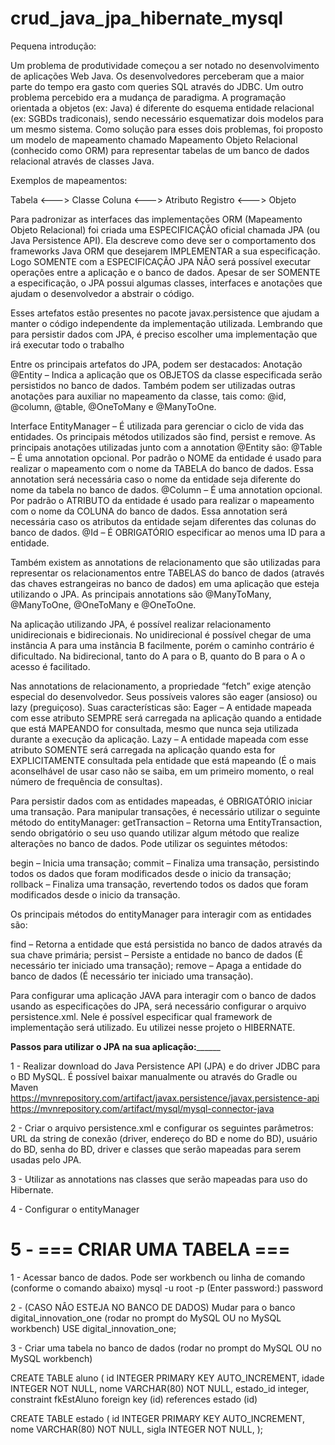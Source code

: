 # crud_java_jpa_hibernate_mysql

Pequena introdução: 

Um problema de produtividade começou a ser notado no desenvolvimento de aplicações Web Java. Os desenvolvedores perceberam que a maior parte do tempo era gasto com queries SQL através do JDBC. Um outro problema percebido era a mudança de paradigma. A programação orientada a objetos (ex: Java) é diferente do esquema entidade relacional (ex: SGBDs tradiconais), sendo necessário esquematizar dois modelos para um mesmo sistema. Como solução para esses dois problemas, foi proposto um modelo de mapeamento chamado Mapeamento Objeto Relacional (conhecido como ORM) para representar tabelas de um banco de dados relacional através de classes Java.

Exemplos de mapeamentos: 

Tabela <---> Classe
Coluna <---> Atributo
Registro <---> Objeto

Para padronizar as interfaces das implementações ORM (Mapeamento Objeto Relacional) foi criada uma ESPECIFICAÇÃO oficial chamada JPA (ou Java Persistence API). Ela descreve como deve ser o comportamento dos frameworks Java ORM que desejarem IMPLEMENTAR a sua especificação. Logo SOMENTE com a ESPECIFICAÇÃO JPA NÃO será possível executar operações entre a aplicação e o banco de dados. Apesar de ser SOMENTE a especificação, o JPA possui algumas classes, interfaces e anotações que ajudam o desenvolvedor a abstrair o código.

Esses artefatos estão presentes no pacote javax.persistence que ajudam a manter o código independente da implementação utilizada. Lembrando que para persistir dados com JPA, é preciso escolher uma implementação que irá executar todo o trabalho

Entre os principais artefatos do JPA, podem ser destacados: Anotação @Entity – Indica a aplicação que os OBJETOS da classe especificada serão persistidos no banco de dados. Também podem ser utilizadas outras anotações para auxiliar no mapeamento da classe, tais como: @id, @column, @table, @OneToMany e @ManyToOne.

Interface EntityManager – É utilizada para gerenciar o ciclo de vida das entidades. Os principais métodos utilizados são find, persist e remove. As principais anotações utilizadas junto com a annotation @Entity são: @Table – É uma annotation opcional. Por padrão o NOME da entidade é usado para realizar o mapeamento com o nome da TABELA do banco de dados. Essa annotation será necessária caso o nome da entidade seja diferente do nome da tabela no banco de dados. @Column – É uma annotation opcional. Por padrão o ATRIBUTO da entidade é usado para realizar o mapeamento com o nome da COLUNA do banco de dados. Essa annotation será necessária caso os atributos da entidade sejam diferentes das colunas do banco de dados. @Id – É OBRIGATÓRIO especificar ao menos uma ID para a entidade.

Também existem as annotations de relacionamento que são utilizadas para representar os relacionamentos entre TABELAS do banco de dados (através das chaves estrangeiras no banco de dados) em uma aplicação que esteja utilizando o JPA. As principais annotations são @ManyToMany, @ManyToOne, @OneToMany e @OneToOne.

Na aplicação utilizando JPA, é possível realizar relacionamento unidirecionais e bidirecionais. No unidirecional é possível chegar de uma instância A para uma instância B facilmente, porém o caminho contrário é dificultado. Na bidirecional, tanto do A para o B, quanto do B para o A o acesso é facilitado.

Nas annotations de relacionamento, a propriedade “fetch” exige atenção especial do desenvolvedor. Seus possíveis valores são eager (ansioso) ou lazy (preguiçoso). Suas características são: Eager – A entidade mapeada com esse atributo SEMPRE será carregada na aplicação quando a entidade que está MAPEANDO for consultada, mesmo que nunca seja utilizada durante a execução da aplicação. Lazy – A entidade mapeada com esse atributo SOMENTE será carregada na aplicação quando esta for EXPLICITAMENTE consultada pela entidade que está mapeando (É o mais aconselhável de usar caso não se saiba, em um primeiro momento, o real número de frequência de consultas).

Para persistir dados com as entidades mapeadas, é OBRIGATÓRIO iniciar uma transação. Para manipular transações, é necessário utilizar o seguinte método do entityManager: getTransaction – Retorna uma EntityTransaction, sendo obrigatório o seu uso quando utilizar algum método que realize alterações no banco de dados. Pode utilizar os seguintes métodos:

begin – Inicia uma transação;
commit – Finaliza uma transação, persistindo todos os dados que foram modificados desde o inicio da transação;
rollback – Finaliza uma transação, revertendo todos os dados que foram modificados desde o inicio da transação.

Os principais métodos do entityManager para interagir com as entidades são:

find – Retorna a entidade que está persistida no banco de dados através da sua chave primária;
persist – Persiste a entidade no banco de dados (É necessário ter iniciado uma transação);
remove – Apaga a entidade do banco de dados (É necessário ter iniciado uma transação).

Para configurar uma aplicação JAVA para interagir com o banco de dados usando as especificações do JPA, será necessário configurar o arquivo persistence.xml. Nele é possível especificar qual framework de implementação será utilizado. Eu utilizei nesse projeto o HIBERNATE.

______Passos para utilizar o JPA na sua aplicação:____________

1 - Realizar download do Java Persistence API (JPA) e do driver JDBC para o BD MySQL. É possível baixar manualmente ou através do Gradle ou Maven https://mvnrepository.com/artifact/javax.persistence/javax.persistence-api
https://mvnrepository.com/artifact/mysql/mysql-connector-java

2 - Criar o arquivo persistence.xml e configurar os seguintes parâmetros: URL da string de conexão (driver, endereço do BD e nome do BD), usuário do BD, senha do BD, driver e classes que serão mapeadas para serem usadas pelo JPA.

3 - Utilizar as annotations nas classes que serão mapeadas para uso do Hibernate.

4 - Configurar o entityManager

5 - === CRIAR UMA TABELA ===
============================

1 - Acessar banco de dados. Pode ser workbench ou linha de comando (conforme o comando abaixo)
mysql -u root -p
(Enter password:) password

2 - (CASO NÂO ESTEJA NO BANCO DE DADOS) Mudar para o banco digital_innovation_one (rodar no prompt do MySQL OU no MySQL workbench)
USE digital_innovation_one;

3 - Criar uma tabela no banco de dados (rodar no prompt do MySQL OU no MySQL workbench)

CREATE TABLE aluno (
    id INTEGER PRIMARY KEY AUTO_INCREMENT,
     idade INTEGER NOT NULL,
     nome VARCHAR(80) NOT NULL,
     estado_id integer,
     constraint fkEstAluno foreign key (id) references estado (id)
    
CREATE TABLE estado (
    id INTEGER PRIMARY KEY AUTO_INCREMENT,
    nome VARCHAR(80) NOT NULL,
    sigla INTEGER NOT NULL,
);
